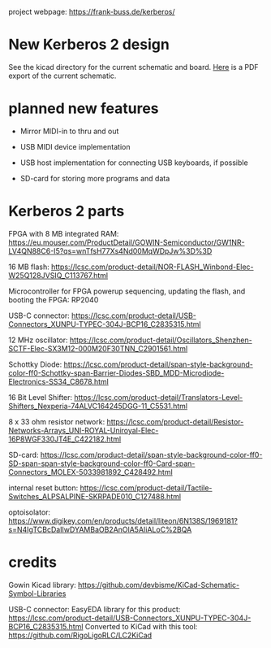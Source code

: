 project webpage: https://frank-buss.de/kerberos/

# New Kerberos 2 design

See the kicad directory for the current schematic and board. [Here](kicad/kerberos2.pdf) is a PDF export of the current schematic.


# planned new features

- Mirror MIDI-in to thru and out

- USB MIDI device implementation

- USB host implementation for connecting USB keyboards, if possible

- SD-card for storing more programs and data


# Kerberos 2 parts

FPGA with 8 MB integrated RAM:
https://eu.mouser.com/ProductDetail/GOWIN-Semiconductor/GW1NR-LV4QN88C6-I5?qs=wnTfsH77Xs4Nd00MqWDpJw%3D%3D

16 MB flash:
https://lcsc.com/product-detail/NOR-FLASH_Winbond-Elec-W25Q128JVSIQ_C113767.html

Microcontroller for FPGA powerup sequencing, updating the flash, and booting the FPGA:
RP2040

USB-C connector:
https://lcsc.com/product-detail/USB-Connectors_XUNPU-TYPEC-304J-BCP16_C2835315.html

12 MHz oscillator:
https://lcsc.com/product-detail/Oscillators_Shenzhen-SCTF-Elec-SX3M12-000M20F30TNN_C2901561.html

Schottky Diode:
https://lcsc.com/product-detail/span-style-background-color-ff0-Schottky-span-Barrier-Diodes-SBD_MDD-Microdiode-Electronics-SS34_C8678.html

16 Bit Level Shifter:
https://lcsc.com/product-detail/Translators-Level-Shifters_Nexperia-74ALVC164245DGG-11_C5531.html

8 x 33 ohm resistor network:
https://lcsc.com/product-detail/Resistor-Networks-Arrays_UNI-ROYAL-Uniroyal-Elec-16P8WGF330JT4E_C422182.html

SD-card:
https://lcsc.com/product-detail/span-style-background-color-ff0-SD-span-span-style-background-color-ff0-Card-span-Connectors_MOLEX-5033981892_C428492.html

internal reset button:
https://lcsc.com/product-detail/Tactile-Switches_ALPSALPINE-SKRPADE010_C127488.html

optoisolator:
https://www.digikey.com/en/products/detail/liteon/6N138S/1969181?s=N4IgTCBcDaIIwDYAMBaOB2AnOlA5AIiALoC%2BQA


# credits
Gowin Kicad library:
https://github.com/devbisme/KiCad-Schematic-Symbol-Libraries

USB-C connector: EasyEDA library for this product:
https://lcsc.com/product-detail/USB-Connectors_XUNPU-TYPEC-304J-BCP16_C2835315.html
Converted to KiCad with this tool:
https://github.com/RigoLigoRLC/LC2KiCad
